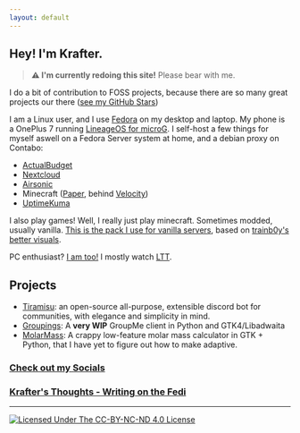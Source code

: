 ```yaml
---
layout: default
---
```

## Hey! I'm Krafter.

> **⚠️ I'm currently redoing this site!** Please bear with me.
 
I do a bit of contribution to FOSS projects, because there are so many great projects our there ([see my GitHub Stars](https://github.com/TheKrafter?tab=stars))

I am a Linux user, and I use [Fedora](https://getfedora.org) on my desktop and laptop. My phone is a OnePlus 7 running [LineageOS for microG](http://lineage.microg.org/). I self-host a few things for myself aswell on a Fedora Server system at home, and a debian proxy on Contabo:
- [ActualBudget](https://actualbudget.org/)
- [Nextcloud](https://nextcloud.com/)
- [Airsonic](https://airsonic.github.io/)
- Minecraft ([Paper](https://papermc.io/software/paper), behind [Velocity](https://papermc.io/software/paper))
- [UptimeKuma](https://uptime.kuma.pet/)

I also play games! Well, I really just play minecraft. Sometimes modded, usually vanilla. [This is the pack I use for vanilla servers](/files/mc-client/krafter-mcpack-v0.1.zip), based on [trainb0y's better visuals](https://modrinth.com/modpack/trainb0ys-visual-pack).

PC enthusiast? [I am too!](/pc) I mostly watch [LTT](https://www.youtube.com/c/LinusTechTips). 

## Projects

- [Tiramisu](https://github.com/RoseSMP/Tiramisu): an open-source all-purpose, extensible discord bot for communities, with elegance and simplicity in mind.
- [Groupings](https://github.com/TheKrafter/Groupings): A **very WIP** GroupMe client in Python and GTK4/Libadwaita
- [MolarMass](https://github.com/TheKrafter/MolarMass): A crappy low-feature molar mass calculator in GTK + Python, that I have yet to figure out how to make adaptive.

### [Check out my Socials](/socials)

### [Krafter's Thoughts - Writing on the Fedi](https://write.krafterdev.xyz)

---

[![Licensed Under The CC-BY-NC-ND 4.0 License](/src/CC-BY-NC-ND.png)](/LICENSE)
